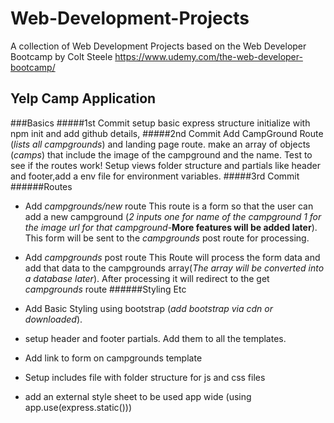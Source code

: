 # Web-Development-Projects
A collection of Web Development Projects based on the Web Developer Bootcamp by Colt Steele
https://www.udemy.com/the-web-developer-bootcamp/


## Yelp Camp Application

###Basics
#####1st Commit
setup basic express structure initialize with npm init and add github details, 
#####2nd Commit
Add CampGround Route (*lists all campgrounds*) and landing page route. make an array of objects (*camps*) that include the image of the campground and the name. Test to see if the routes work!
Setup views folder structure and partials like header and footer,add a env file for environment variables.
#####3rd Commit
######Routes
- Add *campgrounds/new* route 
This route is a form so that the user can add a new campground (*2 inputs one for name of the campground 1 for the image url for that campground*-**More features will be added later**). This form will be sent to the *campgrounds* post route for processing.

- Add *campgrounds* post route
This Route will process the form data and add that data to the campgrounds array(*The array will be converted into a database later*).  After processing it will redirect to the get *campgrounds* route
######Styling Etc
- Add Basic Styling using bootstrap (*add bootstrap via cdn or downloaded*).
- setup header and footer partials. Add them to all the templates.
- Add link to form on campgrounds template 
- Setup includes file with folder structure for js and css files
- add an external style sheet to be used app wide (using app.use(express.static()))
